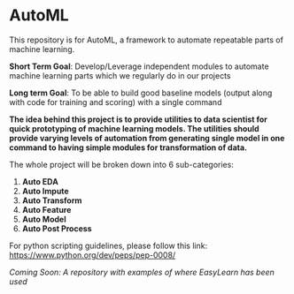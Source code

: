 # AutoML
This repository is for AutoML, a framework to automate repeatable parts of machine learning.

__**Short Term Goal**__: Develop/Leverage independent modules to automate machine learning parts which we regularly do in our projects

__**Long term Goal**__: To be able to build good baseline models (output along with code for training and scoring) with a single command

**The idea behind this project is to provide utilities to data scientist for quick prototyping of machine learning models. The utilities should provide varying levels of automation from generating single model in one command to having simple modules for transformation of data.**
 
The whole project will be broken down into 6 sub-categories:
 1. **Auto EDA**
 2. **Auto Impute**
 3. **Auto Transform**
 4. **Auto Feature**
 5. **Auto Model**
 6. **Auto Post Process**

    
For python scripting guidelines, please follow this link:
https://www.python.org/dev/peps/pep-0008/


*Coming Soon: A repository with examples of where EasyLearn has been used*

 
 
